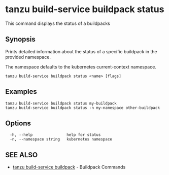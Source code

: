 # tanzu build-service buildpack status

This command displays the status of a buildpacks

## Synopsis

Prints detailed information about the status of a specific buildpack in the provided namespace.

The namespace defaults to the kubernetes current-context namespace.

```console
tanzu build-service buildpack status <name> [flags]
```

## Examples

```console
tanzu build-service buildpack status my-buildpack
tanzu build-service buildpack status -n my-namespace other-buildpack
```

## Options

```console
  -h, --help               help for status
  -n, --namespace string   kubernetes namespace
```

## SEE ALSO

* [tanzu build-service buildpack](tanzu_build-service_buildpack.hbs.md)	 - Buildpack Commands
